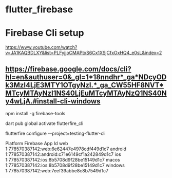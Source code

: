 # flutter_firebase

# Firebase Cli setup
https://www.youtube.com/watch?v=JA1KAQBDLXY&list=PLFyjjoCMAPtxS6Cx1XSjCfxOxHQ4_e0sL&index=2

https://firebase.google.com/docs/cli?hl=en&authuser=0&_gl=1*18nndhr*_ga*NDcyODk3MzI4LjE3MTY1OTgyNzI.*_ga_CW55HF8NVT*MTcyMTAyNzI1NS40LjEuMTcyMTAyNzQ1NS40Ny4wLjA.#install-cli-windows
--
npm install -g firebase-tools

dart pub global activate flutterfire_cli


flutterfire configure --project=testing-flutter-cli

Platform  Firebase App Id
web       1:778570387142:web:6e62447e4978cdf449d1c7
android   1:778570387142:android:c71e6149cf1a242849d1c7
ios       1:778570387142:ios:8b5708d9f28be15149d1c7
macos     1:778570387142:ios:8b5708d9f28be15149d1c7
windows   1:778570387142:web:7eef39abbe8c8b7549d1c7

